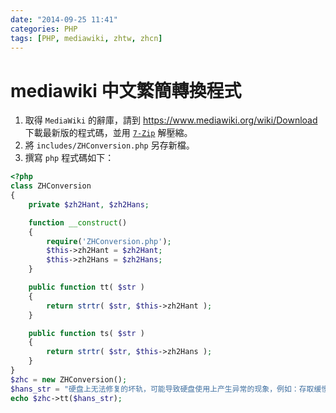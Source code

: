 ```yaml
---
date: "2014-09-25 11:41"
categories: PHP
tags: [PHP, mediawiki, zhtw, zhcn]
---
```

# mediawiki 中文繁簡轉換程式

1. 取得 `MediaWiki` 的辭庫，請到 <https://www.mediawiki.org/wiki/Download> 下載最新版的程式碼，並用 [`7-Zip`](http://www.7-zip.org/) 解壓縮。
2. 將 `includes/ZHConversion.php` 另存新檔。
3. 撰寫 `php` 程式碼如下：

```php
<?php
class ZHConversion
{
    private $zh2Hant, $zh2Hans;

    function __construct()
    {
        require('ZHConversion.php');
        $this->zh2Hant = $zh2Hant;
        $this->zh2Hans = $zh2Hans;
    }

    public function tt( $str )
    {
      	return strtr( $str, $this->zh2Hant );
    }

    public function ts( $str )
    {
      	return strtr( $str, $this->zh2Hans );
    }
}
$zhc = new ZHConversion();
$hans_str = "硬盘上无法修复的坏轨，可能导致硬盘使用上产生异常的现象，例如：存取缓慢、当机、档案毁损等症状发生。最近上市的固态硬盘也会使用广泛使用于 DRAM 内存的 ECC 技术来保护快闪存储器资料。";
echo $zhc->tt($hans_str);
```
